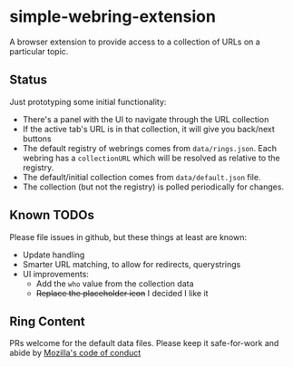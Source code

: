 # simple-webring-extension

A browser extension to provide access to a collection of URLs on a particular topic. 

## Status

Just prototyping some initial functionality: 

* There's a panel with the UI to navigate through the URL collection
* If the active tab's URL is in that collection, it will give you back/next buttons
* The default registry of webrings comes from `data/rings.json`. Each webring has a `collectionURL` which will be resolved as relative to the registry. 
* The default/initial collection comes from `data/default.json` file. 
* The collection (but not the registry) is polled periodically for changes.

## Known TODOs

Please file issues in github, but these things at least are known: 

* Update handling
* Smarter URL matching, to allow for redirects, querystrings
* UI improvements: 
  * Add the `who` value from the collection data
  * ~~Replace the placeholder icon~~ I decided I like it

## Ring Content

PRs welcome for the default data files. Please keep it safe-for-work and abide by [Mozilla's code of conduct](https://www.mozilla.org/en-US/about/governance/policies/participation/)

